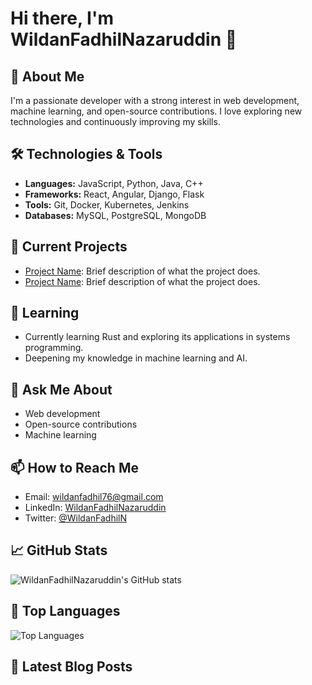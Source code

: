 # Hi there, I'm WildanFadhilNazaruddin 👋

## 🚀 About Me
I'm a passionate developer with a strong interest in web development, machine learning, and open-source contributions. I love exploring new technologies and continuously improving my skills.

## 🛠️ Technologies & Tools
- **Languages:** JavaScript, Python, Java, C++
- **Frameworks:** React, Angular, Django, Flask
- **Tools:** Git, Docker, Kubernetes, Jenkins
- **Databases:** MySQL, PostgreSQL, MongoDB

## 🔭 Current Projects
- [Project Name](link): Brief description of what the project does.
- [Project Name](link): Brief description of what the project does.

## 🌱 Learning
- Currently learning Rust and exploring its applications in systems programming.
- Deepening my knowledge in machine learning and AI.

## 💬 Ask Me About
- Web development
- Open-source contributions
- Machine learning

## 📫 How to Reach Me
- Email: wildanfadhil76@gmail.com
- LinkedIn: [WildanFadhilNazaruddin](https://www.linkedin.com/in/wildanfadhilnazaruddin)
- Twitter: [@WildanFadhilN](https://twitter.com/WildanFadhilN)

## 📈 GitHub Stats
![WildanFadhilNazaruddin's GitHub stats](https://github-readme-stats.vercel.app/api?username=WildanFadhilNazaruddin&show_icons=true&theme=radical)

## 🌟 Top Languages
![Top Languages](https://github-readme-stats.vercel.app/api/top-langs/?username=WildanFadhilNazaruddin&layout=compact&theme=radical)

## 📝 Latest Blog Posts
<!-- BLOG-POST-LIST:START -->
<!-- BLOG-POST-LIST:END -->
